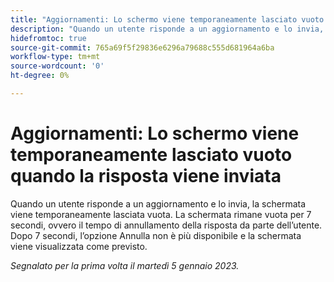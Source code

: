 ```yaml
---
title: "Aggiornamenti: Lo schermo viene temporaneamente lasciato vuoto quando la risposta viene inviata"
description: "Quando un utente risponde a un aggiornamento e lo invia, la schermata viene temporaneamente lasciata vuota. La schermata rimane vuota per 7 secondi, ovvero il tempo di annullamento della risposta da parte dell’utente. Dopo 7 secondi, l’opzione Annulla non è più disponibile e la schermata viene visualizzata come previsto."
hidefromtoc: true
source-git-commit: 765a69f5f29836e6296a79688c555d681964a6ba
workflow-type: tm+mt
source-wordcount: '0'
ht-degree: 0%

---
```



# Aggiornamenti: Lo schermo viene temporaneamente lasciato vuoto quando la risposta viene inviata

Quando un utente risponde a un aggiornamento e lo invia, la schermata viene temporaneamente lasciata vuota. La schermata rimane vuota per 7 secondi, ovvero il tempo di annullamento della risposta da parte dell’utente. Dopo 7 secondi, l’opzione Annulla non è più disponibile e la schermata viene visualizzata come previsto.

_Segnalato per la prima volta il martedì 5 gennaio 2023._


